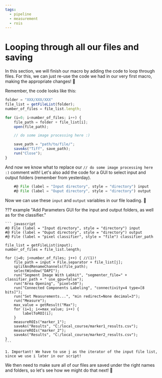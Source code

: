 ```yaml
---
tags:
  - pipeline
  - measurement
  - rois
---
```

# Looping through all our files and saving

In this section, we will finish our macro by adding the code to loop through
files. For this, we can just re-use the code we had in our very first macro,
making the appropriate changes! :wrench:

Remember, the code looks like this:

```javascript title="Opening, Saving and Closing Images"
folder = "XXX/XXX/XXX"
file_list = getFileList(folder);
number_of_files = file_list.length;

for (i=0; i<number_of_files; i++) {
    file_path = folder + file_list[i];
    open(file_path);

    // do some image processing here :)

    save_path = "path/to/file/";
    saveAs("Tiff", save_path);
    run("Close");
}
```

And now we know what to replace our `// do some image processing here :)`
comment with! Let's also add the code for a GUI to select input and output
folders (remember from yesterday).

```javascript title="Parameters to select input and output folders"
    #@ File (label = "Input directory", style = "directory") input
    #@ File (label = "Ouput directory", style = "directory") output
```

Now we can use these `input` and `output` variables in our file loading. :muscle:

??? example "Add Parameters GUI for the input and output folders, as well as for the classifier."

    ``` javascript
    #@ File (label = "Input directory", style = "directory") input
    #@ File (label = "Ouput directory", style = "directory") output
    #@ File (label = "pixel classifier", style = "file") classifier_path

    file_list = getFileList(input);
    number_of_files = file_list.length;

    for (j=0; j<number_of_files; j++) { //(1)!
        file_path = input + File.separator + file_list[j];
        splitAndRenameChannels(file_path);
        selectWindow("DAPI");
        run("Segment Image With Labkit", "segmenter_file=" + classifier_path + " use_gpu=false");
        run("Area Opening", "pixel=50");
        run("Connected Components Labeling", "connectivity=4 type=[8 bits]");
        run("Set Measurements...", "min redirect=None decimal=3");
        run("Measure");
        max_value = getResult("Max");
        for (i=1; i<=max_value; i++) {
            labelToROI(i);
        }
        measureROIs("marker_1");
        saveAs("Results", "C:/local_course/marker1_results.csv");
        measureROIs("marker_2");
        saveAs("Results", "C:/local_course/marker2_results.csv");
    }
    ```

    1. Important! We have to use j as the iterator of the input file list,
    since we use i later in our script!

We then need to make sure all of our files are saved under the right names and
folders, so let's see how we might do that next! :rocket:
